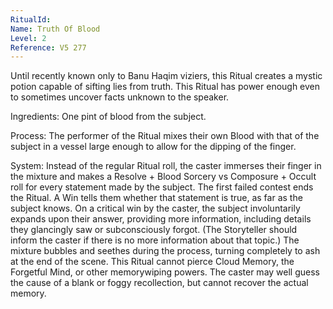 ```yaml
---
RitualId: 
Name: Truth Of Blood
Level: 2
Reference: V5 277
---
```

Until recently known only to Banu Haqim viziers, this Ritual creates a mystic potion capable of sifting lies from truth. This Ritual has power enough even to sometimes uncover facts unknown to the speaker.     

Ingredients: One pint of blood from the subject.     

Process: The performer of the Ritual mixes their own Blood with that of the subject in a vessel large enough to allow for the dipping of the finger.     

System: Instead of the regular Ritual roll, the caster immerses their finger in the mixture and makes a Resolve + Blood Sorcery vs Composure + Occult roll for every statement made by the subject. The first failed contest ends the Ritual. A Win tells them whether that statement is true, as far as the subject knows. On a critical win by the caster, the subject involuntarily expands upon their answer, providing more information, including details they glancingly saw or subconsciously forgot. (The Storyteller should inform the caster if there is no more information about that topic.) The mixture bubbles and seethes during the process, turning completely to ash at the end of the scene. This Ritual cannot pierce Cloud Memory, the Forgetful Mind, or other memorywiping powers. The caster may well guess the cause of a blank or foggy recollection, but cannot recover the actual memory.